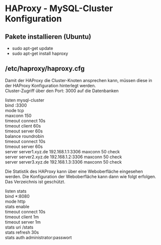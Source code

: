 # HAProxy - MySQL-Cluster Konfiguration  

## Pakete installieren (Ubuntu)  
- sudo apt-get update  
- sudo apt-get install haproxy  
  
  
## /etc/haproxy/haproxy.cfg  
Damit der HAProxy die Cluster-Knoten ansprechen kann, müssen diese in der HAProxy Konfiguration hinterlegt werden.  
Cluster-Zugriff über den Port: 3000 auf die Datenbanken  
  
listen mysql-cluster  
 bind    :3300  
 mode    tcp  
 maxconn 150  
 timeout connect 10s  
 timeout client 60s  
 timeout server 60s  
 balance roundrobin  
 timeout connect 10s  
 timeout server 60s  
 server server1.xyz.de 192.168.1.1:3306 maxconn 50 check  
 server server2.xyz.de 192.168.1.2:3306 maxconn 50 check  
 server server3.xyz.de 192.168.1.3:3306 maxconn 50 check  
  
Die Statistik des HAProxy kann über eine Weboberfläche eingesehen werden. Die Konfiguration der Weboberfläche kann dann wie folgt erfolgen. Das Verzeichnis ist geschützt.  
  
listen stats  
 bind *:8080  
 mode http  
 stats enable  
 timeout connect 10s  
 timeout client 1m  
 timeout server 1m  
 stats uri /stats  
 stats refresh 30s  
 stats auth administrator:passwort  
